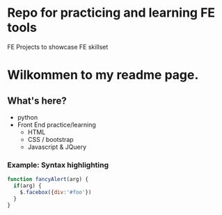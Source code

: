 Repo for practicing and learning FE tools
===========

FE Projects to showcase FE skillset

# Wilkommen to my readme page.
## What's here?

* python
* Front End practice/learning
  * HTML
  * CSS / bootstrap
  * Javascript & JQuery


### Example: Syntax highlighting
```javascript
function fancyAlert(arg) {
  if(arg) {
    $.facebox({div:'#foo'})
  }
}
```
